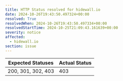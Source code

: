 ```yaml
---
title: HTTP Status resolved for hidewall.io
date: 2024-10-26T19:43:50.497324+00:00
resolved: True
resolvedWhen: 2024-10-26T19:43:50.497334+00:00
resolvedStartTime: 2024-10-25T21:09:43.161639+00:00
severity: notice
affected:
  - hidewall.io
section: issue
---
```


| Expected Statuses | Actual Status  |
|-------------------|----------------|
| 200, 301, 302, 403 | 403 |
